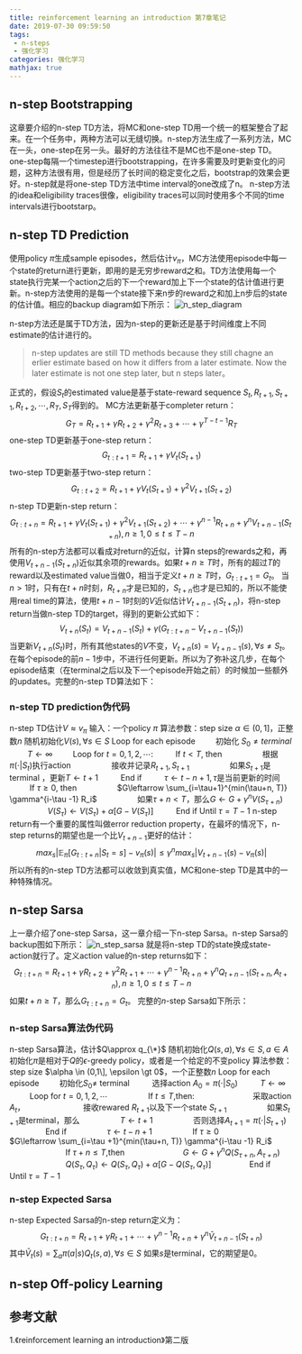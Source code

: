 ```yaml
---
title: reinforcement learning an introduction 第7章笔记
date: 2019-07-30 09:59:50
tags:
 - n-steps
 - 强化学习
categories: 强化学习
mathjax: true
---
```



## n-step Bootstrapping
这章要介绍的n-step TD方法，将MC和one-step TD用一个统一的框架整合了起来。在一个任务中，两种方法可以无缝切换。n-step方法生成了一系列方法，MC在一头，one-step在另一头。最好的方法往往不是MC也不是one-step TD。
one-step每隔一个timestep进行bootstrapping，在许多需要及时更新变化的问题，这种方法很有用，但是经历了长时间的稳定变化之后，bootstrap的效果会更好。n-step就是将one-step TD方法中time interval的one改成了n。
n-step方法的idea和eligibility traces很像，eligibility traces可以同时使用多个不同的time intervals进行bootstarp。

## n-step TD Prediction
使用policy $\pi$生成sample episodes，然后估计$v_{\pi}$，MC方法使用episode中每一个state的return进行更新，即用的是无穷步reward之和。TD方法使用每一个state执行完某一个action之后的下一个reward加上下一个state的估计值进行更新。n-step方法使用的是每一个state接下来n步的reward之和加上n步后的state的估计值。相应的backup diagram如下所示：
![n_step_diagram](n_step_backup_diagram.png)

n-step方法还是属于TD方法，因为n-step的更新还是基于时间维度上不同estimate的估计进行的。
> n-step updates are still TD methods because they still chagne an erlier estimate based on how it differs from a later estimate. Now the later estimate is not one step later, but n steps later。

正式的，假设$S_t$的estimated value是基于state-reward sequence $S_t, R_{t+1}, S_{t+1}, R_{t+2}, \cdots, R_T,S_T$得到的。
MC方法更新基于completer return：
$$G_T = R_{t+1} + \gamma R_{t+2} + \gamma^2 R_{t+3} + \cdots + \gamma^{T-t-1}R_T$$
one-step TD更新基于one-step return：
$$G_{t:t+1} = R_{t+1}+ \gamma V_t(S_{t+1}) $$
two-step TD更新基于two-step return：
$$G_{t:t+2} = R_{t+1}+ \gamma V_t(S_{t+1}) + \gamma^2 V_{t+1}(S_{t+2}) $$
n-step TD更新n-step return：
$$G_{t:t+n} = R_{t+1}+ \gamma V_t(S_{t+1}) + \gamma^2 V_{t+1}(S_{t+2}) +\cdots + \gamma^{n-1} R_{t+n} + \gamma^n V_{t+n-1}(S_{t+n}), n\ge1, 0\le t\le T-n $$
所有的n-step方法都可以看成对return的近似，计算n steps的rewards之和，再使用$V_{t+n-1}(S_{t+n})$近似其余项的rewards。如果$t+n \ge T$时，所有的超过$T$的reward以及estimated value当做$0$，相当于定义$t+n \ge T$时，$G_{t:t+1} = G_t$。
当$n > 1$时，只有在$t+n$时刻，$R_{t+n}$才是已知的，$S_{t+n}$也才是已知的，所以不能使用real time的算法，使用$t+n-1$时刻的$V$近似估计$V_{t+n-1}(S_{t+n})$，将n-step return当做n-step TD的target，得到的更新公式如下：
$$V_{t+n}(S_t) = V_{t+n-1} (S_t) + \gamma(G_{t:t+n} - V_{t+n-1}(S_{t}))$$
当更新$V_{t+n}(S_t)$时，所有其他states的$V$不变，$V_{t+n}(s) = V_{t+n-1}(s), \forall s\neq S_t$。在每个episode的前$n-1$步中，不进行任何更新。所以为了弥补这几步，在每个episode结束（在terminal之后以及下一个episode开始之前）的时候加一些额外的updates。完整的n-step TD算法如下：

### n-step TD prediction伪代码
n-step TD估计$V\approx v_{\pi}$
输入：一个policy $\pi$
算法参数：step size $\alpha \in (0, 1]$，正整数$n$
随机初始化$V(s), \forall s\in S$
Loop for each episode
$\qquad$初始化 $S_0 \neq terminal$
$\qquad$$T\leftarrow \infty$
$\qquad$Loop for $t=0, 1, 2, \cdots:$
$\qquad$ If $t\lt T$, then
$\qquad\qquad$ 根据$\pi(\cdot|S_t)$执行action
$\qquad\qquad$ 接收并记录$R_{t+1}, S_{t+1}$
$\qquad\qquad$ 如果$S_{t+1}$是terminal ，更新$T\leftarrow t+1$
$\qquad$ End if
$\qquad$ $\tau \leftarrow t - n + 1, \tau$是当前更新的时间
$\qquad$ If $\tau \ge 0$, then
$\qquad\qquad$ $G\leftarrow \sum_{i=\tau+1}^{min(\tau+n, T)} \gamma^{i-\tau -1} R_i$
$\qquad\qquad$ 如果$\tau+n \lt T$，那么$G\leftarrow G+ \gamma^n V(S_{\tau+n})$
$\qquad\qquad$ $V(S_{\tau}) \leftarrow V(S_{\tau}) +\alpha [G-V(S_{\tau})]$
$\qquad$ End if 
Until $\tau = T-1$
n-step return有一个重要的属性叫做error reduction property，在最坏的情况下，n-step returns的期望也是一个比$V_{t+n-1}$更好的估计：
$$max_{s}|\mathbb{E}_{\pi}\left[G_{t:t+n}|S_t = s\right]- v_{\pi}(s)| \le \gamma^n max_s | V_{t+n-1}(s)-v_{\pi}(s)|$$
所以所有的n-step TD方法都可以收敛到真实值，MC和one-step TD是其中的一种特殊情况。


## n-step Sarsa
上一章介绍了one-step Sarsa，这一章介绍一下n-step Sarsa。n-step Sarsa的backup图如下所示：
![n_step_sarsa](n_step_sarsa.png)
就是将n-step TD的state换成state-action就行了。定义action value的n-step returns如下：
$$G_{t:t+n} = R_{t+1} + \gamma R_{t+2} + \gamma^2 R_{t+1} + \cdots + \gamma^{n-1} R_{t+n} + \gamma^n Q_{t+n-1}(S_{t+n},A_{t+n}), n\ge 1, 0\le t\le T-n$$
如果$t+n\ge T$，那么$G_{t:t+n} = G_t$。
完整的$n$-step Sarsa如下所示：

### n-step Sarsa算法伪代码
n-step Sarsa算法，估计$Q\approx q_{\*}$
随机初始化$Q(s,a),\forall s\in S, a\in A$
初始化$\pi$是相对于$Q$的$\epsilon$-greedy policy，或者是一个给定的不变policy
算法参数：step size $\alpha \in (0,1\], \epsilon \gt 0$，一个正整数$n$
Loop for each episode
$\qquad$初始化$S_0\neq$ terminal
$\qquad$ 选择action $A_0= \pi(\cdot| S_0)$
$\qquad$ $T\leftarrow \infty$
$\qquad$ Loop for $t=0,1,2,\cdots$
$\qquad\qquad$ If $t\le T$,then:
$\qquad\qquad\qquad$ 采取action $A_t$，
$\qquad\qquad\qquad$ 接收rewared $R_{t+1}$以及下一个state $S_{t+1}$
$\qquad\qquad$ 如果$S_{t+1}$是terminal，那么
$\qquad\qquad$ $T\leftarrow t+1$
$\qquad\qquad$ 否则选择$A_{t+1} = \pi(\cdot|S_{t+1})$
$\qquad\qquad$End if
$\qquad\qquad$ $\tau \leftarrow t-n+1$
$\qquad\qquad$ If $\tau \ge 0$
$\qquad\qquad\qquad$ $G\leftarrow \sum_{i=\tau +1}^{min(\tau+n, T)} \gamma^{i-\tau -1} R_i$
$\qquad\qquad\qquad$ If $\tau+n \le T$,then
$\qquad\qquad\qquad$ $G\leftarrow G+\gamma^n Q(S_{\tau+n}, A_{\tau+n})$
$\qquad\qquad\qquad$ $Q(S_{\tau}, Q_{\tau}) \leftarrow Q(S_{\tau}, Q_{\tau}) + \alpha \left[G-Q(S_{\tau}, Q_{\tau})\right]$
$\qquad\qquad$End if
$\qquad$ Until $\tau =T-1$

### n-step Expected Sarsa
n-step Expected Sarsa的n-step return定义为：
$$G_{t:t+n} = R_{t+1} +\gamma R_{t+1} + \cdots +\gamma^{n-1} R_{t+n} + \gamma^n \bar{V}_{t+n-1}(S_{t+n})$$
其中$\bar{V}_t(s) = \sum_{a}\pi(a|s) Q_t(s,a), \forall s\in S$
如果$s$是terminal，它的期望是$0$。

## n-step Off-policy Learning


## 

## 参考文献
1.《reinforcement learning an introduction》第二版
